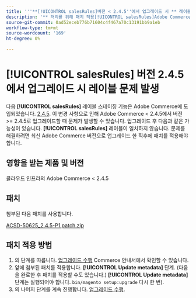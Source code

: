 ```yaml
---
title: '''**[!UICONTROL salesRules]버전 < 2.4.5''에서 업그레이드 시 ** 레이블 문제'
description: '** 처리를 위해 패치 적용[!UICONTROL salesRules]Adobe Commerce 버전 < 2.4.5에서 업그레이드할 때 ** 문제가 발생합니다.'
source-git-commit: 0ad52eceb776b71604c4f467a70c13191bb9a1eb
workflow-type: tm+mt
source-wordcount: '169'
ht-degree: 0%

---
```


# **[!UICONTROL salesRules]** 버전 2.4.5에서 업그레이드 시 레이블 문제 발생

다음 **[!UICONTROL salesRules]** 레이블 스테이징 기능은 Adobe Commerce에 도입되었습니다. [2.4.5](/docs/commerce-operations/release/notes/adobe-commerce/2-4-5.html). 이 변경 사항으로 인해 Adobe Commerce &lt; 2.4.5에서 버전 >= 2.4.5로 업그레이드할 때 문제가 발생할 수 있습니다. 업그레이드 후 다음과 같은 가능성이 있습니다. **[!UICONTROL salesRules]** 레이블이 일치하지 않습니다. 문제를 해결하려면 최신 Adobe Commerce 버전으로 업그레이드 한 직후에 패치를 적용해야 합니다.

## 영향을 받는 제품 및 버전

클라우드 인프라의 Adobe Commerce &lt; 2.4.5

## 패치

첨부된 다음 패치를 사용합니다.

[ACSD-50625_2.4.5-P1.patch.zip](assets/ACSD-50625_2.4.5-p1.patch.zip)

## 패치 적용 방법

1. 의 단계를 따릅니다. [업그레이드 수행](https://experienceleague.adobe.com/docs/commerce-operations/upgrade-guide/implementation/perform-upgrade.html) Commerce 안내서에서 확인할 수 있습니다.
1. 앞에 첨부된 패치를 적용합니다. **[!UICONTROL Update metadata]** 단계.
(다음을 완료한 후 패치를 적용할 수도 있습니다.) **[!UICONTROL Update metadata]** 단계는 실행되어야 합니다. `bin/magento setup:upgrade` 다시 한 번).
1. 의 나머지 단계를 계속 진행합니다. [업그레이드 수행](https://experienceleague.adobe.com/docs/commerce-operations/upgrade-guide/implementation/perform-upgrade.html).
